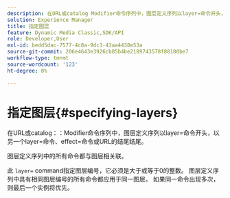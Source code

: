 ```yaml
---
description: 在URL或catalog Modifier命令序列中，图层定义序列以layer=命令开头，以另一个layer=命令、effect=命令或URL的结尾结尾。
solution: Experience Manager
title: 指定图层
feature: Dynamic Media Classic,SDK/API
role: Developer,User
exl-id: bedd5dac-7577-4c8a-9dc3-43aa4438e53a
source-git-commit: 206e4643e3926cb85b4be2189743578f88180be7
workflow-type: tm+mt
source-wordcount: '123'
ht-degree: 0%

---
```


# 指定图层{#specifying-layers}

在URL或catalog：：Modifier命令序列中，图层定义序列以layer=命令开头，以另一个layer=命令、effect=命令或URL的结尾结尾。

图层定义序列中的所有命令都与图层相关联。

此 `layer=` command指定图层编号，它必须是大于或等于0的整数。 图层定义序列中具有相同图层编号的所有命令都应用于同一图层。 如果同一命令出现多次，则最后一个实例将优先。
